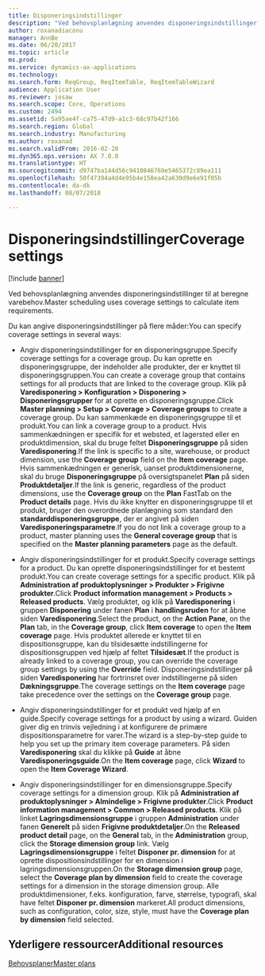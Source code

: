 ```yaml
---
title: Disponeringsindstillinger
description: "Ved behovsplanlægning anvendes disponeringsindstillinger til at beregne varebehov."
author: roxanadiaconu
manager: AnnBe
ms.date: 06/20/2017
ms.topic: article
ms.prod: 
ms.service: dynamics-ax-applications
ms.technology: 
ms.search.form: ReqGroup, ReqItemTable, ReqItemTableWizard
audience: Application User
ms.reviewer: josaw
ms.search.scope: Core, Operations
ms.custom: 2494
ms.assetid: 5a95ae4f-ca75-47d9-a1c3-68c97b42f166
ms.search.region: Global
ms.search.industry: Manufacturing
ms.author: roxanad
ms.search.validFrom: 2016-02-28
ms.dyn365.ops.version: AX 7.0.0
ms.translationtype: HT
ms.sourcegitcommit: d9747ba144d56c9410846769e5465372c89ea111
ms.openlocfilehash: 50f47394a4d4e95b4e158ea42a630d9e6e91f05b
ms.contentlocale: da-dk
ms.lasthandoff: 08/07/2018

---
```


# <a name="coverage-settings"></a><span data-ttu-id="f46d6-103">Disponeringsindstillinger</span><span class="sxs-lookup"><span data-stu-id="f46d6-103">Coverage settings</span></span>

[!include [banner](../includes/banner.md)]

<span data-ttu-id="f46d6-104">Ved behovsplanlægning anvendes disponeringsindstillinger til at beregne varebehov.</span><span class="sxs-lookup"><span data-stu-id="f46d6-104">Master scheduling uses coverage settings to calculate item requirements.</span></span> 

<span data-ttu-id="f46d6-105">Du kan angive disponeringsindstillinger på flere måder:</span><span class="sxs-lookup"><span data-stu-id="f46d6-105">You can specify coverage settings in several ways:</span></span>

-   <span data-ttu-id="f46d6-106">Angiv disponeringsindstillinger for en disponeringsgruppe.</span><span class="sxs-lookup"><span data-stu-id="f46d6-106">Specify coverage settings for a coverage group.</span></span> <span data-ttu-id="f46d6-107">Du kan oprette en disponeringsgruppe, der indeholder alle produkter, der er knyttet til disponeringsgruppen.</span><span class="sxs-lookup"><span data-stu-id="f46d6-107">You can create a coverage group that contains settings for all products that are linked to the coverage group.</span></span> <span data-ttu-id="f46d6-108">Klik på **Varedisponering &gt; Konfiguration &gt; Disponering &gt; Disponeringsgrupper** for at oprette en disponeringsgruppe.</span><span class="sxs-lookup"><span data-stu-id="f46d6-108">Click **Master planning &gt; Setup &gt; Coverage &gt; Coverage groups** to create a coverage group.</span></span> <span data-ttu-id="f46d6-109">Du kan sammenkæde en disponeringsgruppe til et produkt.</span><span class="sxs-lookup"><span data-stu-id="f46d6-109">You can link a coverage group to a product.</span></span> <span data-ttu-id="f46d6-110">Hvis sammenkædningen er specifik for et websted, et lagersted eller en produktdimension, skal du bruge feltet **Disponeringsgruppe** på siden **Varedisponering**.</span><span class="sxs-lookup"><span data-stu-id="f46d6-110">If the link is specific to a site, warehouse, or product dimension, use the **Coverage group** field on the **Item coverage** page.</span></span> <span data-ttu-id="f46d6-111">Hvis sammenkædningen er generisk, uanset produktdimensionerne, skal du bruge **Disponeringsgruppe** på oversigtspanelet **Plan** på siden **Produktdetaljer**.</span><span class="sxs-lookup"><span data-stu-id="f46d6-111">If the link is generic, regardless of the product dimensions, use the **Coverage group** on the **Plan** FastTab on the **Product details** page.</span></span> <span data-ttu-id="f46d6-112">Hvis du ikke knytter en disponeringsgruppe til et produkt, bruger den overordnede planlægning som standard den **standarddisponeringsgruppe**, der er angivet på siden **Varedisponeringsparametre**.</span><span class="sxs-lookup"><span data-stu-id="f46d6-112">If you do not link a coverage group to a product, master planning uses the **General coverage group** that is specified on the **Master planning parameters** page as the default.</span></span>

-   <span data-ttu-id="f46d6-113">Angiv disponeringsindstillinger for et produkt.</span><span class="sxs-lookup"><span data-stu-id="f46d6-113">Specify coverage settings for a product.</span></span> <span data-ttu-id="f46d6-114">Du kan oprette disponeringsindstillinger for et bestemt produkt.</span><span class="sxs-lookup"><span data-stu-id="f46d6-114">You can create coverage settings for a specific product.</span></span> <span data-ttu-id="f46d6-115">Klik på **Administration af produktoplysninger &gt; Produkter &gt; Frigivne produkter**.</span><span class="sxs-lookup"><span data-stu-id="f46d6-115">Click **Product information management &gt; Products &gt; Released products**.</span></span> <span data-ttu-id="f46d6-116">Vælg produktet, og klik på **Varedisponering** i gruppen **Disponering** under fanen **Plan** i **handlingsruden** for at åbne siden **Varedisponering**.</span><span class="sxs-lookup"><span data-stu-id="f46d6-116">Select the product, on the **Action Pane**, on the **Plan** tab, in the **Coverage group**, click **Item coverage** to open the **Item coverage** page.</span></span> <span data-ttu-id="f46d6-117">Hvis produktet allerede er knyttet til en dispositionsgruppe, kan du tilsidesætte indstillingerne for dispositionsgruppen ved hjælp af feltet **Tilsidesæt**.</span><span class="sxs-lookup"><span data-stu-id="f46d6-117">If the product is already linked to a coverage group, you can override the coverage group settings by using the **Override** field.</span></span> <span data-ttu-id="f46d6-118">Disponeringsindstillinger på siden **Varedisponering** har fortrinsret over indstillingerne på siden **Dækningsgruppe**.</span><span class="sxs-lookup"><span data-stu-id="f46d6-118">The coverage settings on the **Item coverage** page take precedence over the settings on the **Coverage group** page.</span></span>

<!-- -->

-   <span data-ttu-id="f46d6-119">Angiv disponeringsindstillinger for et produkt ved hjælp af en guide.</span><span class="sxs-lookup"><span data-stu-id="f46d6-119">Specify coverage settings for a product by using a wizard.</span></span> <span data-ttu-id="f46d6-120">Guiden giver dig en trinvis vejledning i at konfigurere de primære dispositionsparametre for varer.</span><span class="sxs-lookup"><span data-stu-id="f46d6-120">The wizard is a step-by-step guide to help you set up the primary item coverage parameters.</span></span> <span data-ttu-id="f46d6-121">På siden **Varedisponering** skal du klikke på **Guide** at åbne **Varedisponeringsguide**.</span><span class="sxs-lookup"><span data-stu-id="f46d6-121">On the **Item coverage** page, click **Wizard** to open the **Item Coverage Wizard**.</span></span>

<!-- -->

- <span data-ttu-id="f46d6-122">Angiv disponeringsindstillinger for en dimensionsgruppe.</span><span class="sxs-lookup"><span data-stu-id="f46d6-122">Specify coverage settings for a dimension group.</span></span> <span data-ttu-id="f46d6-123">Klik på **Administration af produktoplysninger &gt; Almindelige &gt; Frigivne produkter**.</span><span class="sxs-lookup"><span data-stu-id="f46d6-123">Click **Product information management &gt; Common &gt; Released products**.</span></span> <span data-ttu-id="f46d6-124">Klik på linket **Lagringsdimensionsgruppe** i gruppen **Administration** under fanen **Generelt** på siden **Frigivne produktdetaljer**.</span><span class="sxs-lookup"><span data-stu-id="f46d6-124">On the **Released product detail** page, on the **General** tab, in the **Administration** group, click the **Storage dimension group** link.</span></span> <span data-ttu-id="f46d6-125">Vælg **Lagringsdimensionsgruppe** i feltet **Disponer pr. dimension** for at oprette dispositionsindstillinger for en dimension i lagringsdimensionsgruppen.</span><span class="sxs-lookup"><span data-stu-id="f46d6-125">On the **Storage dimension group** page, select the **Coverage plan by dimension** field to create the coverage settings for a dimension in the storage dimension group.</span></span> <span data-ttu-id="f46d6-126">Alle produktdimensioner, f.eks. konfiguration, farve, størrelse, typografi, skal have feltet **Disponer pr. dimension** markeret.</span><span class="sxs-lookup"><span data-stu-id="f46d6-126">All product dimensions, such as configuration, color, size, style, must have the **Coverage plan by dimension** field selected.</span></span>



<a name="additional-resources"></a><span data-ttu-id="f46d6-127">Yderligere ressourcer</span><span class="sxs-lookup"><span data-stu-id="f46d6-127">Additional resources</span></span>
--------

[<span data-ttu-id="f46d6-128">Behovsplaner</span><span class="sxs-lookup"><span data-stu-id="f46d6-128">Master plans</span></span>](master-plans.md)




